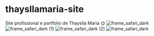 # thaysllamaria-site
Site profissional e portfolio de Thayslla Maria 🌞
![frame_safari_dark](https://github.com/luanasa/thaysllamaria-site/assets/38231334/c33689e4-f0e1-4dfd-b648-db74fa4ff24a)
![frame_safari_dark (1)](https://github.com/luanasa/thaysllamaria-site/assets/38231334/da86eeb7-45bd-4e76-ba95-15868c3cc43d)
![frame_safari_dark (2)](https://github.com/luanasa/thaysllamaria-site/assets/38231334/8f22cd97-5e95-46cc-a835-6ec080c98054)
![frame_safari_dark](https://github.com/luanasa/thaysllamaria-site/assets/38231334/11d96ba9-93a6-4214-a733-e924455206ef)





